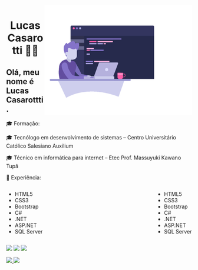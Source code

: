 

<img src="https://github.com/Lucas-Casarotti/Lucas-Casarotti/blob/main/ilustration.png" min-width="400" max-width="400" width="400" align="right" alt="Lucas Casarotti">
<h1 align="center">Lucas Casarotti 👨‍💻</h1>
<h2>Olá, meu nome é Lucas Casarottti.</h2>
<p>🎓 Formação: </p>
<p>🎓 Tecnólogo em desenvolvimento de sistemas – Centro Universitário Católico Salesiano Auxilium </p>
<p>🎓 Técnico em informática para internet – Etec Prof. Massuyuki Kawano Tupã</p> 
<p>🚀 Experiência:</p>
<div style="display:flex; justify-content:space-between;">
  <div>
    <ul>
    <li>HTML5</li>
    <li>CSS3</li>
    <li>Bootstrap</li>
    <li>C#</li>
    <li>.NET</li>
    <li>ASP.NET</li>
    <li>SQL Server</li>
  </ul>
  </div>
  <div>
    <ul>
    <li>HTML5</li>
    <li>CSS3</li>
    <li>Bootstrap</li>
    <li>C#</li>
    <li>.NET</li>
    <li>ASP.NET</li>
    <li>SQL Server</li>
  </ul>
  </div>
</div>
<p align="left">
  <a href="https://www.linkedin.com/in/lucas-casarotti-655680172/:" alt="Linkedin">
  <img src="https://img.shields.io/badge/-Linkedin-0e76a8?style=for-the-badge&logo=Linkedin&logoColor=white&link=https://www.linkedin.com/in/lucas-casarotti-655680172/" /></a>
  <a href="https://www.instagram.com/lucas_casarotti/" alt="Instagram">
  <img src="https://img.shields.io/badge/-Instagram-DF0174?style=for-the-badge&logo=instagram&logoColor=white&link=https://www.instagram.com/lucas_casarotti/"/></a>
  <a href="https://www.facebook.com/lucas.casarotti.1/" alt="Facebook">
  <img src="https://img.shields.io/badge/-Facebook-3b5998?style=for-the-badge&logo=facebook&logoColor=white&link=https://www.facebook.com/lucas.casarotti.1/"/></a>
</p>  
<div>
  <a href="https://github.com/Lucas-Casarotti">
  <img height="180em" src="https://github-readme-stats.vercel.app/api?username=Lucas-Casarotti&show_icons=true&theme=dark&include_all_commits=true&count_private=true"/>
  <img height="180em" src="https://github-readme-stats.vercel.app/api/top-langs/?username=Lucas-Casarotti&layout=compact&langs_count=7&theme=dark"/>
</div>

